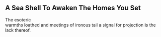 A Sea Shell To Awaken The Homes You Set
---------------------------------------
The esoteric  
warmths loathed and meetings of ironous tail a signal for projection is the lack thereof.  
